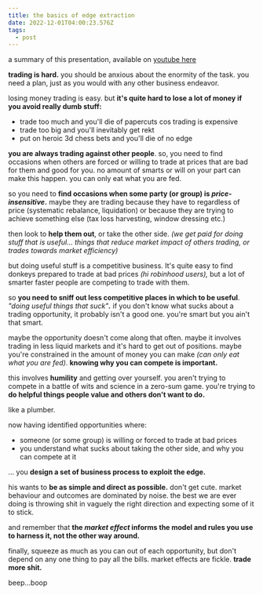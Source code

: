 ```yaml
---
title: the basics of edge extraction
date: 2022-12-01T04:00:23.576Z
tags:
  - post
---
```

a summary of this presentation, available on [youtube here](https://youtu.be/iDxMhUxnXsg)

**trading is hard.** you should be anxious about the enormity of the task. you need a plan, just as you would with any other business endeavor.

losing money trading is easy. but **it's quite hard to lose a lot of money if you avoid really dumb stuff:**

* trade too much and you'll die of papercuts cos trading is expensive
* trade too big and you'll inevitably get rekt
* put on heroic 3d chess bets and you'll die of no edge

**you are always trading against other people**. so, you need to find occasions when others are forced or willing to trade at prices that are bad for them and good for you. no amount of smarts or will on your part can make this happen. you can only eat what you are fed.

so you need to **find occasions when some party (or group) is *price-insensitive*.** maybe they are trading because they have to regardless of price (systematic rebalance, liquidation) or because they are trying to achieve something else (tax loss harvesting, window dressing etc.)

then look to **help them out**, or take the other side. *(we get paid for doing stuff that is useful... things that reduce market impact of others trading, or trades towards market efficiency)*

but doing useful stuff is a competitive business. It's quite easy to find donkeys prepared to trade at bad prices *(hi robinhood users),* but a lot of smarter faster people are competing to trade with them.

so **you need to sniff out less competitive places in which to be useful**. *"doing useful things that suck"**.*** if you don't know what sucks about a trading opportunity, it probably isn't a good one. you're smart but you ain't that smart.

maybe the opportunity doesn't come along that often. maybe it involves trading in less liquid markets and it's hard to get out of positions. maybe you're constrained in the amount of money you can make *(can only eat what you are fed)*. **knowing why you can compete is important.** 

this involves **humility** and getting over yourself. you aren't trying to compete in a battle of wits and science in a zero-sum game. you're trying to **do helpful things people value and others don't want to do.** 

like a plumber.

now having identified opportunities where:

* someone (or some group) is willing or forced to trade at bad prices 
* you understand what sucks about taking the other side, and why you can compete at it

 ... you **design a set of business process to exploit the edge.**

his wants to **be as simple and direct as possible.** don't get cute. market behaviour and outcomes are dominated by noise. the best we are ever doing is throwing shit in vaguely the right direction and expecting some of it to stick.

and remember that **the *market effect* informs the model and rules you use to harness it, not the other way around.**

finally, squeeze as much as you can out of each opportunity, but don't depend on any one thing to pay all the bills. market effects are fickle. **trade more shit.**

b﻿eep...boop
